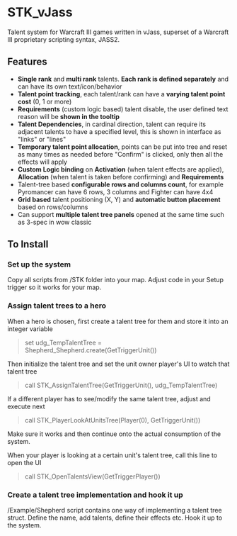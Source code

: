 # STK_vJass

Talent system for Warcraft III games written in vJass, superset of a Warcraft III proprietary scripting syntax, JASS2.

## Features

- **Single rank** and **multi rank** talents. **Each rank is defined separately** and can have its own text/icon/behavior
- **Talent point tracking**, each talent/rank can have a **varying talent point cost** (0, 1 or more)
- **Requirements** (custom logic based) talent disable, the user defined text reason will be **shown in the tooltip**
- **Talent Dependencies**, in cardinal direction, talent can require its adjacent talents to have a specified level, this is shown in interface as "links" or "lines"
- **Temporary talent point allocation**, points can be put into tree and reset as many times as needed before "Confirm" is clicked, only then all the effects will apply
- **Custom Logic binding** on **Activation** (when talent effects are applied), **Allocation** (when talent is taken before confirming) and **Requirements**
- Talent-tree based **configurable rows and columns count**, for example Pyromancer can have 6 rows, 3 columns and Fighter can have 4x4
- **Grid based** talent positioning (X, Y) and **automatic button placement** based on rows/columns
- Can support **multiple talent tree panels** opened at the same time such as 3-spec in wow classic

## To Install

### Set up the system

Copy all scripts from /STK folder into your map.
Adjust code in your Setup trigger so it works for your map.

### Assign talent trees to a hero

When a hero is chosen, first create a talent tree for them and store it into an integer variable

> set udg_TempTalentTree =  Shepherd_Shepherd.create(GetTriggerUnit())

Then initialize the talent tree and set the unit owner player's UI to watch that talent tree

> call STK_AssignTalentTree(GetTriggerUnit(), udg_TempTalentTree)

If a different player has to see/modify the same talent tree, adjust and execute next

> call STK_PlayerLookAtUnitsTree(Player(0), GetTriggerUnit())

Make sure it works and then continue onto the actual consumption of the system.

When your player is looking at a certain unit's talent tree, call this line to open the UI
> call STK_OpenTalentsView(GetTriggerPlayer())

### Create a talent tree implementation and hook it up

/Example/Shepherd script contains one way of implementing a talent tree struct. Define the name, add talents, define their effects etc. Hook it up to the system.